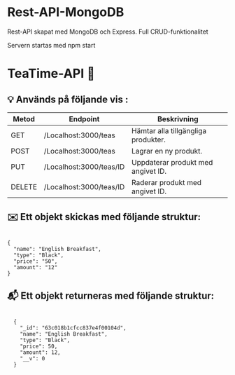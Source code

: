 # Rest-API-MongoDB

Rest-API skapat med MongoDB och Express.
Full CRUD-funktionalitet

Servern startas med npm start
# TeaTime-API :tea:




## :bulb: Används på följande vis :

| Metod        | Endpoint           | Beskrivning  |
| ------------- |-------------| -----|
| GET |/Localhost:3000/teas| Hämtar alla tillgängliga produkter. |
| POST|/Localhost:3000/teas| Lagrar en ny produkt.|
| PUT|/Localhost:3000/teas/ID| Uppdaterar produkt med angivet ID. |
| DELETE |/Localhost:3000/teas/ID| Raderar produkt med angivet ID. |


## :envelope: Ett objekt skickas med följande struktur: 

```

{
  "name": "English Breakfast",
  "type": "Black",
  "price": "50",
  "amount": "12"
}

  ```
  
 ## :mailbox_with_mail: Ett objekt returneras med följande struktur: 

```

  {
    "_id": "63c018b1cfcc837e4f00104d",
    "name": "English Breakfast",
    "type": "Black",
    "price": 50,
    "amount": 12,
    "__v": 0
  }
